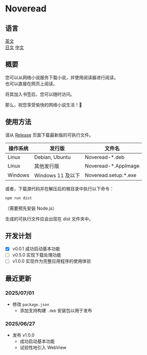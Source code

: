# Noveread

## 语言

[英文](/README.md)  
[日文](/README/README-ja.md)
[中文](/README/README-zh-CN.md)

## 概要

您可以从网络小说服务下载小说，并使用阅读器进行阅读。  
也可以直接在网页上阅读。  

将其加入书签后，您可以随时访问。  

那么，祝您享受愉快的网络小说生活！👋

## 使用方法

请从 [Release](https://github.com/talus-yujiro/Noveread/releases) 页面下载最新版的可执行文件。

| 操作系统 | 发行版                 | 文件名                |
|----------|------------------------|-----------------------|
| Linux    | Debian, Ubuntu         | Noveread-*.deb        |
| Linux    | 其他发行版             | Noveread-*.AppImage   |
| Windows  | Windows 11 及以下       | Noveread.setup.*.exe  |

或者，下载源代码并在解压后的根目录中执行以下命令：

```bash
npm run dist
```

（需要预先安装 Node.js）

生成的可执行文件应会出现在 dist 文件夹中。

## 开发计划
- [x] v0.0.1 成功启动基本功能
- [ ] v0.5.0 实现下载处理功能
- [ ] v1.0.0 实现作为完整应用程序的使用体验

## 最近更新

### 2025/07/01

- 修改 `package.json`  
  - 添加支持构建 `.deb` 安装包以用于发布

### 2025/06/27

- 发布 v1.0.0  
  - 成功启动基本功能  
  - 试验性地引入 WebView
